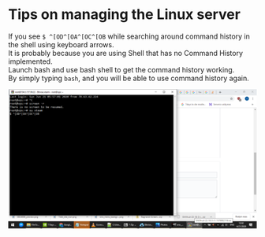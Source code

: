 # Tips on managing the Linux server
If you see `$ ^[OD^[OA^[OC^[OB` while searching around command history in the shell using keyboard arrows.  
It is probably because you are using Shell that has no Command History implemented.  
Launch bash and use bash shell to get the command history working.  
By simply typing `bash`, and you will be able to use command history again.  


![An example of the command history problem while connecting with ssh](image.png)
